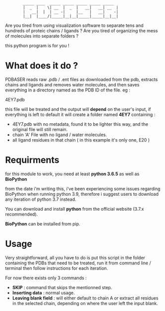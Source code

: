 



                                                    
            _____ ____  _____ _____ _____ _____ _____ 
            |  _  |    \| __  |  _  |   __|   __| __  |
            |   __|  |  | __ -|     |__   |   __|    -|
            |__|  |____/|_____|__|__|_____|_____|__|__|
                                                    



Are you tired from using visualization software to separate tens and hundreds of proteic chains / ligands ?
Are you tired of organizing the mess of molecules into separate folders ?

this python program is for you !


# What does it do ?

PDBASER reads raw .pdb / .ent files as downloaded from the pdb, extracts chains and ligands and removes water molecules, and then saves everything in a directory named as the PDB ID of the file. eg :

4EY7.pdb

this file will be treated and the output will **depend** on the user's input, if everything is left to default it will create a folder named **4EY7** containing :

- 4EY7.pdb with no metadata, found it to be lighter this way, and the original file will still remain.
- chain 'A' File with no ligand / water molecules.
- all ligand residues in that chain ( in this example it's only one, E20 )



# Requirments

for this module to work, you need at least **python 3.6.5** as well as **BioPython**

from the date i'm writing this, i've been experiencing some issues regarding BioPython when running python 3.9, therefore i suggest users to download any iteration of python 3.7 instead.

You can download and install **python** from the official website (3.7.x recommended).

**BioPython** can be installed from pip.

# Usage

Very straightforward, all you have to do is put this script in the folder containing the PDBs that need to be treated, run it from command line / terminal then follow instructions for each iteration.

For now there exists only 3 commands :

- **SKIP** : command that skips the mentionned step.
- **Inserting data** : normal usage.
- **Leaving blank field** : will either default to chain A or extract all residues in the selected chain, depending on where the user left the input blank.


